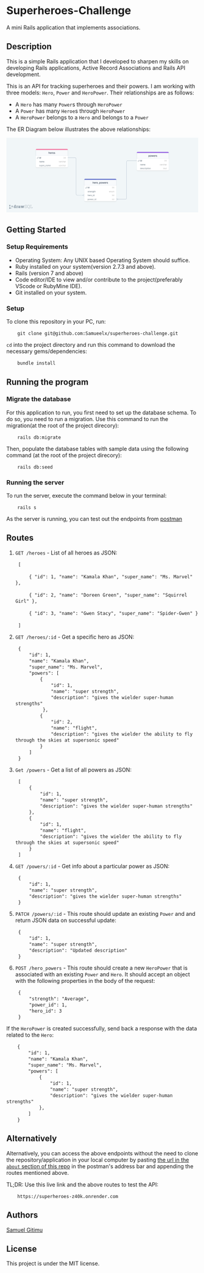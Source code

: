 # Superheroes-Challenge
A mini Rails application that implements associations.
## Description
This is a simple Rails application that I developed to sharpen my skills on developing Rails applications, Active Record Associations and Rails API development.

This is an API for tracking superheroes and their powers. I am working with three models: `Hero`, `Power` and `HeroPower`. Their relationships are as follows:

- A `Hero` has many `Power`s through `HeroPower`
- A `Power` has many `Heroe`s through `HeroPower`
- A `HeroPower` belongs to a `Hero` and belongs to a `Power`

The ER Diagram below illustrates the above relationships:

![ER Diagram](./pictures/drawSQL-supes.png)

## Getting Started
### Setup Requirements
- Operating System: Any UNIX based Operating System should suffice.
- Ruby installed on your system(version 2.7.3 and above).
- Rails (version 7 and above)
- Code editor/IDE to view and/or contribute to the project(preferably VScode or RubyMine IDE).
- Git installed on your system.

### Setup
To clone this repository in your PC, run:

        git clone git@github.com:Samueelx/superheroes-challenge.git

`cd` into the project directory and run this command to download the necessary gems/dependencies:

        bundle install

## Running the program
### Migrate the database
For this application to run, you first need to set up the database schema. To do so, you need to run a migration. Use this command to run the migration(at the root of the project direcory):

        rails db:migrate

Then, populate the database tables with sample data using the following command (at the root of the project direcory):

        rails db:seed

### Running the server
To run the server, execute the command below in your terminal:

        rails s

As the server is running, you can test out the endpoints from [postman](https://www.postman.com/)

## Routes
1. `GET /heroes` - List of all heroes as JSON:

        [  

            { "id": 1, "name": "Kamala Khan", "super_name": "Ms. Marvel" },  

            { "id": 2, "name": "Doreen Green", "super_name": "Squirrel Girl" },  

            { "id": 3, "name": "Gwen Stacy", "super_name": "Spider-Gwen" }

        ]

2. `GET /heroes/:id` - Get a specific hero as JSON:

        {
            "id": 1,
            "name": "Kamala Khan",
            "super_name": "Ms. Marvel",
            "powers": [
                {
                    "id": 1,
                    "name": "super strength",
                    "description": "gives the wielder super-human strengths"
                 },
                {
                    "id": 2,
                    "name": "flight",
                    "description": "gives the wielder the ability to fly through the skies at supersonic speed"
                }
            ]
        }

3. `Get /powers` - Get a list of all powers as JSON:

        [
            {
                "id": 1,
                "name": "super strength",
                "description": "gives the wielder super-human strengths"
            },
            {
                "id": 1,
                "name": "flight",
                "description": "gives the wielder the ability to fly through the skies at supersonic speed"
            }
        ]

4. `GET /powers/:id` - Get info about a particular power as JSON:

        {
            "id": 1,
            "name": "super strength",
            "description": "gives the wielder super-human strengths"
        }

5. `PATCH /powers/:id` - This route should update an existing `Power` and and return JSON data on successful update:

        {
            "id": 1,
            "name": "super strength",
            "description": "Updated description"
        }

6. `POST /hero_powers` - This route should create a new `HeroPower` that is associated with an
existing `Power` and `Hero`. It should accept an object with the following
properties in the body of the request:

        {
            "strength": "Average",
            "power_id": 1,
            "hero_id": 3
        }

If the `HeroPower` is created successfully, send back a response with the data
related to the `Hero`:

        {
            "id": 1,
            "name": "Kamala Khan",
            "super_name": "Ms. Marvel",
            "powers": [
                {
                    "id": 1,
                    "name": "super strength",
                    "description": "gives the wielder super-human strengths"
                },
            ]
        }

## Alternatively
Alternatively, you can access the above endpoints without the need to clone the repository/application in your local computer by pasting [the url in the `about` section of this repo](https://superheroes-z40k.onrender.com) in the postman's address bar and appending the routes mentioned above.

TL;DR: Use this live link and the above routes to test the API:

        https://superheroes-z40k.onrender.com


## Authors
[Samuel Gitimu](https://github.com/Samueelx)

## License
This project is under the MIT license.